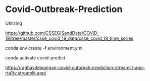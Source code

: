 # Covid-Outbreak-Prediction
Utilizing

https://github.com/CSSEGISandData/COVID-19/tree/master/csse_covid_19_data/csse_covid_19_time_series

conda env create -f environment.yml

conda activate covid-predict

https://raghavdewangan-covid-outbreak-prediction-streamlit-app-rta1tv.streamlit.app/
